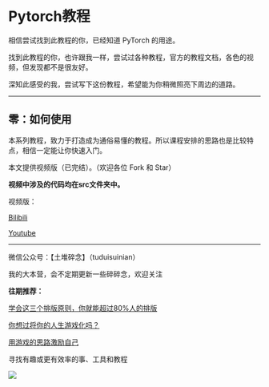 # Pytorch教程

相信尝试找到此教程的你，已经知道 PyTorch 的用途。

找到此教程的你，也许跟我一样，尝试过各种教程，官方的教程文档，各色的视频，但发现都不是很友好。

深知此感受的我，尝试写下这份教程，希望能为你稍微照亮下周边的道路。

---

## 零：如何使用

本系列教程，致力于打造成为通俗易懂的教程。所以课程安排的思路也是比较特点，相信一定能让你快速入门。

本文提供视频版（已完结）。（欢迎各位 Fork 和 Star）

**视频中涉及的代码均在src文件夹中。**


视频版：

[Bilibili](https://www.bilibili.com/video/av74281036/ )

[Youtube](https://www.youtube.com/playlist?list=PLgAyVnrNJ96CqYdjZ8v9YjQvCBcK5PZ-V )

---


微信公众号：【土堆碎念】（tuduisuinian）

我的大本营，会不定期更新一些碎碎念，欢迎关注

**往期推荐：**

[学会这三个排版原则，你就能超过80%人的排版](http://mp.weixin.qq.com/s?__biz=MzIxNDEwMzg3Mw==&mid=501968870&idx=1&sn=400094c6e5709a14fddcd2deba09d866&chksm=0fb36dc838c4e4dea98f3cde1ff717bea67e4e1ebda40b064cd33e9ef259fa19eba45117e1e4#rd)

[你想过将你的人生游戏化吗？](http://mp.weixin.qq.com/s?__biz=MzIxNDEwMzg3Mw==&mid=501968679&idx=1&sn=e90c796b3bfb7d901be333cd86199e56&chksm=0fb36d0938c4e41fbac4a459907029cc1d4855fba1a172af93d2f185b7dab9bf30c51ac72d41#rd)

[用游戏的思路激励自己](http://mp.weixin.qq.com/s?__biz=MzIxNDEwMzg3Mw==&mid=501968703&idx=1&sn=c1fa79d8b13ab7fae11ea0d72b80e4d3&chksm=0fb36d1138c4e407a625fea5211f50083dbdfa5dde2eb1d179e18c8de0c36e3f3eaab35377f2#rd)

寻找有趣或更有效率的事、工具和教程

![](https://ae01.alicdn.com/kf/H20c6f97f5b1540cabe93eb3d55f17bcdw.jpg)



